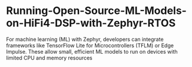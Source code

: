 # Running-Open-Source-ML-Models-on-HiFi4-DSP-with-Zephyr-RTOS
For machine learning (ML) with Zephyr, developers can integrate frameworks like TensorFlow Lite for Microcontrollers (TFLM) or Edge Impulse. These allow small, efficient ML models to run on devices with limited CPU and memory resources
